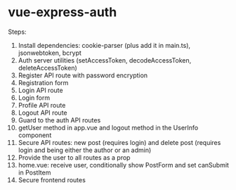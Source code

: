 # vue-express-auth

Steps:
1. Install dependencies: cookie-parser (plus add it in main.ts), jsonwebtoken, bcrypt
2. Auth server utilities (setAccessToken, decodeAccessToken, deleteAccessToken)
3. Register API route with password encryption
4. Registration form
5. Login API route
6. Login form
7. Profile API route
8. Logout API route
9. Guard to the auth API routes
10. getUser method in app.vue and logout method in the UserInfo component
11. Secure API routes: new post (requires login) and delete post (requires login and being either the author or an admin)
12. Provide the user to all routes as a prop
13. home.vue: receive user, conditionally show PostForm and set canSubmit in PostItem
14. Secure frontend routes
